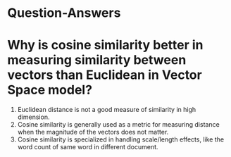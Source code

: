 # Question-Answers
# Why is cosine similarity better in measuring similarity between vectors than Euclidean in Vector Space model?
1. Euclidean distance is not a good measure of similarity in high dimension.
2. Cosine similarity is generally used as a metric for measuring distance when the magnitude of the vectors does not matter.
3. Cosine similarity is specialized in handling scale/length effects, like the word count of  same word in different document.
